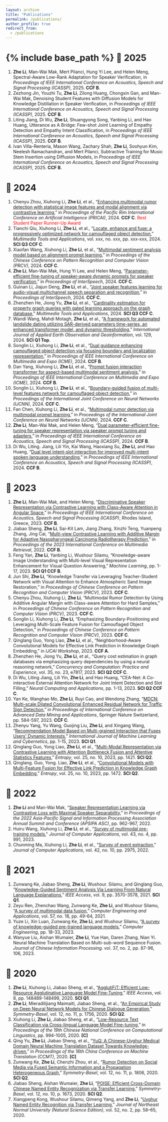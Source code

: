 ```yaml
---
layout: archive
title: "Publications"
permalink: /publications/
author_profile: true
redirect_from:
  - /publications
---
```


{% include base_path %}
📔 2025
==
1. **Zhe Li**, Man-Wai Mak, Mert Pilanci, Hung Yi Lee, and Helen Meng, Spectral-Aware Low-Rank Adaptation for Speaker Verification, in *Proceedings of IEEE International Conference on Acoustics, Speech and Signal Processing (ICASSP)*, 2025. **CCF B**.
1. Zezhong Jin, Youzhi Tu, **Zhe Li**, Zilong Huang, Chongxin Gan, and Man-Wai Mak,  Denoising Student Features with Diffusion Models for Knowledge Distillation in Speaker Verification, in *Proceedings of IEEE International Conference on Acoustics, Speech and Signal Processing (ICASSP)*, 2025. **CCF B**.
1. Liting Jiang, Di Wu, **Zhe Li**, Shuangyong Song, Yanbing Li, and Hao Huang, Utterance as A Bridge: Few-shot Joint Learning of Empathy Detection and Empathy Intent Classification, in *Proceedings of IEEE International Conference on Acoustics, Speech and Signal Processing (ICASSP)*, 2025. **CCF B**.
1. Ivan Villa-Renteria, Mason Wang, Zachary Shah, **Zhe Li**, Soohyun Kim, Neelesh Ramachandran, and Mert Pilanci, Subtractive Training for Music Stem Insertion using Diffusion Models, in *Proceedings of IEEE International Conference on Acoustics, Speech and Signal Processing (ICASSP)*, 2025. **CCF B**.

📔 2024
==
1. Chenyu Zhou, Xiuhong Li, **Zhe Li**, et al., “[Enhancing multimodal rumor detection with statistical image features and modal alignment via contrastive learning](https://link.springer.com/chapter/10.1007/978-981-96-0122-6_37),” in *Proceedings of the Pacific Rim International Conference on Artificial Intelligence (PRICAI)*, 2024. **CCF C**. <span style="color: red;">Best Student Paper Runner-Up Award </span>
1. Tianchi Qiu, Xiuhong Li, **Zhe Li**, et al., “[Locate, enhance and fuse: a progressively optimized network for camouflaged object detection](https://doi.org/10.1007/s11042-024-19891-5),” *Multimedia Tools and Applications*, vol. xxx, no. xxx, pp. xxx-xxx, 2024. **SCI Q3 CCF C**.
1. Xiaofan Wang, Xiuhong Li, **Zhe Li**, et al., “[Multimodal sentiment analysis model based on alignment prompt learning](#),” in *Proceedings of the Chinese Conference on Pattern Recognition and Computer Vision (PRCV)*, 2024. **CCF C**.
1. **Zhe Li**, Man-Wai Mak, Hung Yi Lee, and Helen Meng, “[Parameter-efficient fine-tuning of speaker-aware dynamic prompts for speaker verification](https://www.isca-archive.org/interspeech_2024/li24e_interspeech.pdf),” in *Proceedings of InterSpeech*, 2024. **CCF C**.
1. Guinan Li, Jiajun Deng, **Zhe Li**, et al., “[Joint speaker features learning for audio-visual multichannel speech separation and recognition](https://arxiv.org/pdf/2406.10152),” in *Proceedings of InterSpeech*, 2024. **CCF C**.
1. Zhenzhen He, Jiong Yu, **Zhe Li**, et al., “[Cardinality estimation for property graph queries with gated learning approach on the graph database](https://doi.org/10.1007/s11042-024-19215-7),” *Multimedia Tools and Applications*, 2024. **SCI Q3 CCF C**.
1. Wandi Wang, Mahdi Motagh, **Zhe Li**, et al., “[A framework for automated landslide dating utilizing SAR-derived parameters time-series, an enhanced transformer model, and dynamic thresholding](https://doi.org/10.1016/j.jag.2024.103795),” *International Journal of Applied Earth Observation and Geoinformation*, vol. 129, 2024. **SCI Q1 Top**.
1. Songlin Li, Xiuhong Li, **Zhe Li**, et al., “[Dual guidance enhancing camouflaged object detection via focusing boundary and localization representation](https://ieeexplore.ieee.org/document/10687574),” in *Proceedings of IEEE International Conference on Multimedia and Expo (ICME)*, 2024. **CCF B**.
1. Dan Yang, Xiuhong Li, **Zhe Li**, et al., “[Prompt fusion interaction transformer for aspect-based multimodal sentiment analysis](https://ieeexplore.ieee.org/document/10687885),” in *Proceedings of IEEE International Conference on Multimedia and Expo (ICME)*, 2024. **CCF B**.
1. Songlin Li, Xiuhong Li, **Zhe Li**, et al., “[Boundary-guided fusion of multi-level features network for camouflaged object detection](https://ieeexplore.ieee.org/document/10651185),” in *Proceedings of the International Joint Conference on Neural Networks (IJCNN)*, 2024. **CCF C**.
1. Fan Chen, Xiuhong Li, **Zhe Li**, et al., “[Multimodal rumor detection via multimodal prompt learning](https://ieeexplore.ieee.org/abstract/document/10650974),” in *Proceedings of the International Joint Conference on Neural Networks (IJCNN)*, 2024. **CCF C**.
1. **Zhe Li**, Man-Wai Mak, and Helen Meng, “[Dual parameter-efficient fine-tuning for speaker representation via speaker prompt tuning and adapters](https://ieeexplore.ieee.org/abstract/document/10447795),” in *Proceedings of IEEE International Conference on Acoustics, Speech and Signal Processing (ICASSP)*, 2024. **CCF B**.
1. Di Wu, Liting. Jiang, Lili Yin, Kai Wang, Haoxiang Su, **Zhe Li**, and Hao Huang, “[Dual level intent-slot interaction for improved multi-intent spoken language understanding](https://ieeexplore.ieee.org/document/10448206),” in *Proceedings of IEEE International Conference on Acoustics, Speech and Signal Processing (ICASSP)*, 2024. **CCF B**.

  
📔 2023
==
1. **Zhe Li**, Man-Wai Mak, and Helen Meng, “[Discriminative Speaker Representation via Contrastive Learning with Class-Aware Attention in Angular Space](https://arxiv.org/pdf/2210.16622.pdf),” in *Proceedings of IEEE International Conference on Acoustics, Speech and Signal Processing (ICASSP)*, Rhodes Island, Greece, 2023. **CCF B**.
1. Jiabao Sheng, **Zhe Li**, Sai-Kit Lam, Jiang Zhang, Xinzhi Teng, Yuanpeng Zhang, Jing Cai, “[Multi-view Contrastive Learning with Additive Margin for Adaptive Nasopharyngeal Carcinoma Radiotherapy Prediction](https://arxiv.org/pdf/2210.15201.pdf),” in *Proceedings of the 2023 International Conference on Multimedia Retrieval*, 2022. **CCF B**.
1. Feng Yan, **Zhe Li**, Yanbing Li, Wushour Silamu, “Knowledge-aware Image Understanding with Multi-level Visual Representation Enhancement for Visual Question Answering,” *Machine Learning*, pp. 1-17, 2023. **SCI Q1 CCF B**.
1. Jun Shi, **Zhe Li**, “Knowledge Transfer via Leveraging Teacher-Student Network with Visual Attention to Enhance Atmospheric Sand Image Restoration,” in *Proceedings of Chinese Conference on Pattern Recognition and Computer Vision (PRCV)*, 2023. **CCF C**.
1. Chenyu Zhou, Xiuhong Li, **Zhe Li**, “Multimodal Rumor Detection by Using Additive Angular Margin with Class-aware Attention for Hard Samples,” in *Proceedings of Chinese Conference on Pattern Recognition and Computer Vision (PRCV)*, 2023. **CCF C**.
1. Songlin Li, Xiuhong Li, **Zhe Li**, “Emphasizing Boundary-Positioning and Leveraging Multi-Scale Feature Fusion for Camouflaged Object Detection,” in *Proceedings of Chinese Conference on Pattern Recognition and Computer Vision (PRCV)*, 2023. **CCF C**.
1. Qinglang Guo, Yong Liao, **Zhe Li**, et al., “Neighborhood-Aware Convolutional Models for Effective Link Prediction in Knowledge Graph Embedding,” in *IJCAI Workshop*, 2023. **CCF A**.
1. Zhenzhen He, Jiong Yu, **Zhe Li**, et al., “Query cost estimation in graph databases via emphasizing query dependencies by using a neural reasoning network,” *Concurrency and Computation: Practice and Experience*, vol. 35, no. 23, e7817, 2023. **SCI Q2 CCF C**.
1. Di Wu, Liting Jiang, Lili Yin, **Zhe Li**, and Hao Huang, “CEA-Net: A Co-interactive External Attention Network for Joint Intent Detection and Slot Filling,” *Neural Computing and Applications*, pp. 1-13, 2023. **SCI Q2 CCF C**.
1. Yan Ke, Wanghao Mo, **Zhe Li**, Ruyi Cao, and Wendong Zhang, “[MDCN: Multi-scale Dilated Convolutional Enhanced Residual Network for Traffic Sign Detection](https://link.springer.com/chapter/10.1007/978-3-031-46661-8_39),” in *Proceedings of International Conference on Advanced Data Mining and Applications*, Springer Nature Switzerland, pp. 584-597, 2023. **CCF C**.
1. Zhenyu Yang, Yu Wang, Guojing Liu, **Zhe Li**, and Xingang Wang, “[Recommendation Model Based on Multi-grained Interaction that Fuses Users' Dynamic Interests](https://link.springer.com/article/10.1007/s13042-023-01821-w),” *International Journal of Machine Learning and Cybernetics*, pp. 1-15, 2023. **SCI Q1**.
1. Qinglang Guo, Yong Liao, **Zhe Li**, et al., “[Multi-Modal Representation via Contrastive Learning with Attention Bottleneck Fusion and Attentive Statistics Features](https://www.mdpi.com/1099-4300/25/10/1421),” *Entropy*, vol. 25, no. 10, 2023, pp. 1421. **SCI Q2**.
1. Qinglang. Guo, Yong. Liao, **Zhe Li**, et al., “[Convolutional Models with Multi-Feature Fusion for Effective Link Prediction in Knowledge Graph Embedding](https://www.mdpi.com/1099-4300/25/10/1472),” *Entropy*, vol. 25, no. 10, 2023, pp. 1472. **SCI Q2**.

📔 2022
==
1. **Zhe Li** and Man-Wai Mak, “[Speaker Representation Learning via Contrastive Loss with Maximal Speaker Separability](http://www.eie.polyu.edu.hk/~mwmak/papers/apsipa22.pdf),” in *Proceedings of the 2022 Asia-Pacific Signal and Information Processing Association Annual Summit and Conference (APSIPA ASC)*, pp. 962-967, 2022.
1. Huiru Wang, Xiuhong Li, **Zhe Li**, et al., "[Survey of multimodal pre-training models](https://www.joca.cn/EN/10.11772/j.issn.1001-9081.2022020296)," *Journal of Computer Applications*, vol. 43, no. 4, pp. 991, 2023.
1. Chunming Ma, Xiuhong Li, **Zhe Li**, et al., "[Survey of event extraction](https://www.joca.cn/CN/abstract/abstract25696.shtml)," *Journal of Computer Applications*, vol. 42, no. 10, pp. 2975, 2022.

📔 2021
==
1. Zunwang Ke, Jiabao Sheng, **Zhe Li**, Wushour. Silamu, and Qinglang Guo, “[Knowledge-Guided Sentiment Analysis Via Learning From Natural Language Explanations](https://ieeexplore.ieee.org/stamp/stamp.jsp?tp=&arnumber=9316242),” *IEEE Access*, vol. 9, pp. 3570-3578, 2021. **SCI Q1**.
1. Zeyu Ren, Zhenchao Wang, Zunwang Ke, **Zhe Li**, and Wushour Silamu, “[A survey of multimodal data fusion](http://cea.ceaj.org/CN/abstract/abstract39897.shtml),” *Computer Engineering and Applications*, vol. 57, no. 18, pp. 49-64, 2021.
1. Yuze Li, Xin Luan, Zunwang Ke, **Zhe Li**, and Wushour Silamu, “[A survey of knowledge-guided pre-trained language models](http://www.ecice06.com/CN/10.19678/j.issn.1000-3428.0060823#1),” *Computer Engineering*, pp. 18-33, 2023.
1. Wanyue Liu, Aishan Wumaier, **Zhe Li**, Yue Han, Daren Zhang, Nian Yi. Neural Machine Translation Based on Multi-sub-word Sequence Fusion. *Journal of Chinese Information Processing*. vol. 37, no. 2, pp. 87-96, 106, 2023.

📔 2020
==
1. **Zhe Li**, Xiuhong Li, Jiabao Sheng, et al., “[AgglutiFiT: Efficient Low-Resource Agglutinative Language Model Fine-Tuning](https://ieeexplore.ieee.org/stamp/stamp.jsp?tp=&arnumber=9164940),” *IEEE Access*, vol. 8, pp. 148489-148499, 2020. **SCI Q1**.
1. **Zhe Li**, Mieradilijiang Maimaiti, Jiabao Sheng, et al., “[An Empirical Study on Deep Neural Network Models for Chinese Dialogue Generation](https://www.mdpi.com/2073-8994/12/11/1756/htm),” *Symmetry-Basel*, vol. 12, no. 11, p. 1756, 2020. **SCI Q2**.
1. Xiuhong Li, **Zhe Li**, Jiabao Sheng, et al., “[Low-Resource Text Classification via Cross-lingual Language Model Fine-tuning](https://aclanthology.org/2020.ccl-1.92.pdf),” in *Proceedings of the 19th Chinese National Conference on Computational Linguistics*, pp. 994-1005, 2020. **[C]**
1. Qing Yu, **Zhe Li**, Jiabao Sheng, et al., “[YuQ: A Chinese-Uyghur Medical Domain Neural Machine Translation Dataset Towards Knowledge-driven](http://sc.cipsc.org.cn/mt/conference/2020/papers/T20-1004.pdf),” in *Proceedings of the 16th China Conference on Machine Translation (CCMT)*, 2020. **[C]**
1. Zunwang Ke, **Zhe Li**, Chenzhi Zhou, et al., “[Rumor Detection on Social Media via Fused Semantic Information and a Propagation Heterogeneous Graph](https://www.mdpi.com/2073-8994/12/11/1806),” *Symmetry-Basel*, vol. 12, no. 11, p. 1806, 2020. **SCI Q2**.
1. Jiabao Sheng, Aishan Wumaier, **Zhe Li**, “[POISE: Efficient Cross-Domain Chinese Named Entity Recognization via Transfer Learning](https://www.mdpi.com/2073-8994/12/10/1673),” *Symmetry-Basel*, vol. 12, no. 10, p. 1673, 2020. **SCI Q2**.
1. Xiangpeng Kong, Wushour Silamu, Qimeng Yang, and **Zhe Li**, “[Uyghur Named Entity Recognition via Transfer Learning](https://www.cnki.com.cn/Article/CJFDTotal-DBSZ202002010.htm),” *Journal of Northeast Normal University (Natural Science Edition)*, vol. 52, no. 2, pp. 58–65, 2020.
